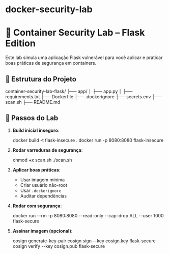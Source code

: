 
# docker-security-lab

# 🧪 Container Security Lab – Flask Edition

Este lab simula uma aplicação Flask vulnerável para você aplicar e praticar boas práticas de segurança em containers.

## 📁 Estrutura do Projeto


container-security-lab-flask/
├── app/
│   ├── app.py
│   ├── requirements.txt
├── Dockerfile
├── .dockerignore
├── secrets.env
├── scan.sh
├── README.md


## 🚀 Passos do Lab

1. **Build inicial inseguro**:
  
   docker build -t flask-insecure .
   docker run -p 8080:8080 flask-insecure
 

2. **Rodar varreduras de segurança**:

   chmod +x scan.sh
   ./scan.sh


3. **Aplicar boas práticas**:
   - Usar imagem mínima
   - Criar usuário não-root
   - Usar `.dockerignore`
   - Auditar dependências

4. **Rodar com segurança**:
 
   docker run --rm -p 8080:8080 --read-only --cap-drop ALL --user 1000 flask-secure


5. **Assinar imagem (opcional)**:
 
   cosign generate-key-pair
   cosign sign --key cosign.key flask-secure
   cosign verify --key cosign.pub flask-secure
 

